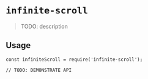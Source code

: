 # `infinite-scroll`

> TODO: description

## Usage

```
const infiniteScroll = require('infinite-scroll');

// TODO: DEMONSTRATE API
```
